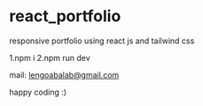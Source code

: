 # react_portfolio
responsive portfolio using react js and tailwind css

1.npm i
2.npm run dev

mail: lengoabalab@gmail.com

happy coding :)